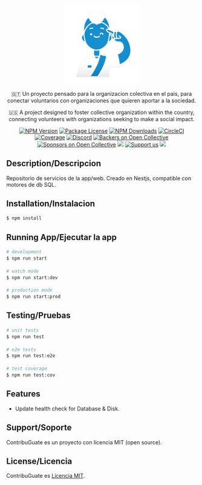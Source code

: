<p align="center">
  <a target="blank"><img src="./logo.png" width="200" alt="ContribuGuate Logo" /></a>
</p>


  <p align="center"> 🇬🇹 Un proyecto pensado para la organizacion colectiva en el pais, para conectar voluntarios con organizaciones que quieren aportar a la sociedad.</p>
  <p align="center"> 🇺🇸 A project designed to foster collective organization within the country, connecting volunteers with organizations seeking to make a social impact.</p>
    <p align="center">
<a href="https://www.npmjs.com/~nestjscore" target="_blank"><img src="https://img.shields.io/npm/v/@nestjs/core.svg" alt="NPM Version" /></a>
<a href="https://www.npmjs.com/~nestjscore" target="_blank"><img src="https://img.shields.io/npm/l/@nestjs/core.svg" alt="Package License" /></a>
<a href="https://www.npmjs.com/~nestjscore" target="_blank"><img src="https://img.shields.io/npm/dm/@nestjs/common.svg" alt="NPM Downloads" /></a>
<a href="https://circleci.com/gh/nestjs/nest" target="_blank"><img src="https://img.shields.io/circleci/build/github/nestjs/nest/master" alt="CircleCI" /></a>
<a href="https://coveralls.io/github/nestjs/nest?branch=master" target="_blank"><img src="https://coveralls.io/repos/github/nestjs/nest/badge.svg?branch=master#9" alt="Coverage" /></a>
<a href="https://discord.gg/G7Qnnhy" target="_blank"><img src="https://img.shields.io/badge/discord-online-brightgreen.svg" alt="Discord"/></a>
<a href="https://opencollective.com/nest#backer" target="_blank"><img src="https://opencollective.com/nest/backers/badge.svg" alt="Backers on Open Collective" /></a>
<a href="https://opencollective.com/nest#sponsor" target="_blank"><img src="https://opencollective.com/nest/sponsors/badge.svg" alt="Sponsors on Open Collective" /></a>
  <a href="https://paypal.me/kamilmysliwiec" target="_blank"><img src="https://img.shields.io/badge/Donate-PayPal-ff3f59.svg"/></a>
    <a href="https://opencollective.com/nest#sponsor"  target="_blank"><img src="https://img.shields.io/badge/Support%20us-Open%20Collective-41B883.svg" alt="Support us"></a>
  <a href="https://twitter.com/nestframework" target="_blank"><img src="https://img.shields.io/twitter/follow/nestframework.svg?style=social&label=Follow"></a>
</p>
  <!--[![Backers on Open Collective](https://opencollective.com/nest/backers/badge.svg)](https://opencollective.com/nest#backer)
  [![Sponsors on Open Collective](https://opencollective.com/nest/sponsors/badge.svg)](https://opencollective.com/nest#sponsor)-->

## Description/Descripcion

Repositorio de servicios de la app/web. Creado en Nestjs, compatible con motores de db SQL.

## Installation/Instalacion

```bash
$ npm install
```

## Running App/Ejecutar la app

```bash
# development
$ npm run start

# watch mode
$ npm run start:dev

# production mode
$ npm run start:prod
```

## Testing/Pruebas

```bash
# unit tests
$ npm run test

# e2e tests
$ npm run test:e2e

# test coverage
$ npm run test:cov
```


## Features
- Update health check for Database & Disk.

## Support/Soporte

ContribuGuate es un proyecto con licencia MIT (open source).


## License/Licencia

ContribuGuate es [Licencia MIT](LICENSE).
